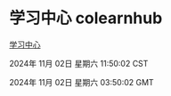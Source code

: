 # 学习中心 colearnhub
[学习中心](http://219.139.197.74:56308/colearnhub/)

2024年 11月 02日 星期六 11:50:02 CST

2024年 11月 02日 星期六 03:50:02 GMT
